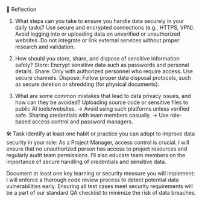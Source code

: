 📝 Reflection
1. What steps can you take to ensure you handle data securely in your daily tasks?
Use secure and encrypted connections (e.g., HTTPS, VPN).
Avoid logging into or uploading data on unverified or unauthorized websites.
Do not integrate or link external services without proper research and validation.

2. How should you store, share, and dispose of sensitive information safely?
Store: Encrypt sensitive data such as passwords and personal details.
Share: Only with authorized personnel who require access. Use secure channels.
Dispose: Follow proper data disposal protocols, such as secure deletion or shredding (for physical documents).

3. What are some common mistakes that lead to data privacy issues, and how can they be avoided?
Uploading source code or sensitive files to public AI tools/websites. → Avoid using such platforms unless verified safe.
Sharing credentials with team members casually. → Use role-based access control and password managers.

🛠️ Task
Identify at least one habit or practice you can adopt to improve data security in your role:
As a Project Manager, access control is crucial. I will ensure that no unauthorized person has access to project resources and regularly audit team permissions. I’ll also educate team members on the importance of secure handling of credentials and sensitive data.

Document at least one key learning or security measure you will implement:
I will enforce a thorough code review process to detect potential data vulnerabilities early. Ensuring all test cases meet security requirements will be a part of our standard QA checklist to minimize the risk of data breaches.
